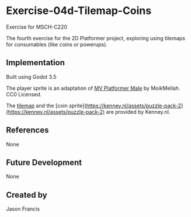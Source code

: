 # Exercise-04d-Tilemap-Coins

Exercise for MSCH-C220

The fourth exercise for the 2D Platformer project, exploring using tilemaps for consumables (like coins or powerups).

## Implementation

Built using Godot 3.5

The player sprite is an adaptation of [MV Platformer Male](https://opengameart.org/content/mv-platformer-male-32x64) by MoikMellah. CC0 Licensed.

The [tilemap](https://kenney.nl/assets/abstract-platformer) and the [coin sprite](https://kenney.nl/assets/puzzle-pack-2](https://kenney.nl/assets/puzzle-pack-2) are provided by Kenney.nl.


## References

None


## Future Development

None

## Created by 

Jason Francis
